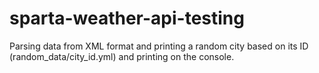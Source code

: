 # sparta-weather-api-testing

Parsing data from XML format and printing a random city based on its ID (random_data/city_id.yml) and printing on the console.
